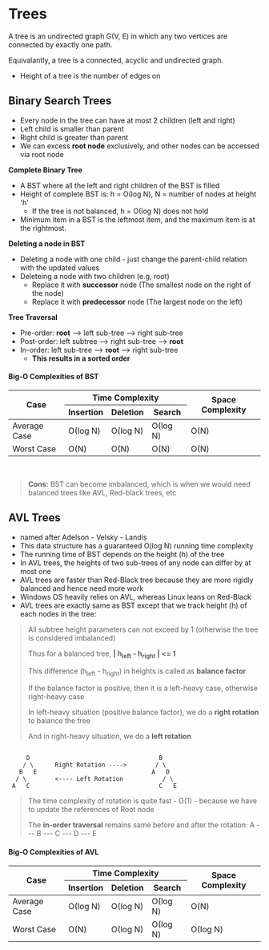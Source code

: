 # Trees

A tree is an undirected graph G(V, E) in which any two vertices are connected by exactly one path.

Equivalantly, a tree is a connected, acyclic and undirected graph.

- Height of a tree is the number of edges on 

## Binary Search Trees

- Every node in the tree can have at most 2 children (left and right)
- Left child is smaller than parent
- Right child is greater than parent
- We can excess **root node** exclusively, and other nodes can be accessed via root node

**Complete Binary Tree**
- A BST where all the left and right children of the BST is filled
- Height of complete BST is: h = &Omicron;(log N), N = number of nodes at height 'h'
  - If the tree is not balanced, h = &Omicron;(log N) does not hold
- Minimum item in a BST is the leftmost item, and the maximum item is at the rightmost.

**Deleting a node in BST**
- Deleting a node with one child - just change the parent-child relation with the updated values
- Deleteing a node with two children (e.g, root)
  - Replace it with **successor** node (The smallest node on the right of the node)
  - Replace it with **predecessor** node (The largest node on the left)

**Tree Traversal**
- Pre-order: **root** --> left sub-tree --> right sub-tree
- Post-order: left subtree --> right sub-tree --> **root**
- In-order: left sub-tree --> **root** --> right sub-tree
  - **This results in a sorted order**

#### Big-O Complexities of BST
<table>
  <thead>
    <tr>
      <th rowspan="2">Case</th>
      <th colspan="3">Time Complexity</th>
      <th rowspan="2">Space Complexity</th>
    </tr>
    <tr>
      <th>Insertion</th>
      <th>Deletion</th>
      <th>Search</th>
    </tr>
  </thead>
  <tbody>
    <tr>
      <td>Average Case</td>
      <td>&Omicron;(log N)</td>
      <td>&Omicron;(log N)</td>
      <td>&Omicron;(log N)</td>
      <td>&Omicron;(N)</td>
    </tr>
    <tr>
      <td>Worst Case</td>
      <td>&Omicron;(N)</td>
      <td>&Omicron;(N)</td>
      <td>&Omicron;(N)</td>
      <td>&Omicron;(N)</td>
    </tr>
  </tbody>
</table>

<br />

> **Cons:** BST can become imbalanced, which is when we would need balanced trees like AVL, Red-black trees, etc

## AVL Trees
- named after Adelson - Velsky - Landis
- This data structure has a guaranteed O(log N) running time complexity
- The running time of BST depends on the height (h) of the tree
- In AVL trees, the heights of two sub-trees of any node can differ by at most one
- AVL trees are faster than Red-Black tree because they are more rigidly balanced and hence need more work	
- Windows OS heavily relies on AVL, whereas Linux leans on Red-Black
- AVL trees are exactly same as BST except that we track height (h) of each nodes in the tree:


> All subtree height parameters can not exceed by 1 (otherwise the tree is considered imbalanced)
>
> Thus for a balanced tree, **| h<sub>left</sub> - h<sub>right</sub> | <= 1**
>
> This difference (h<sub>left</sub> - h<sub>right</sub>) in heights is called as **balance factor**
>
> If the balance factor is positive, then it is a left-heavy case, otherwise right-heavy case
>
> In left-heavy situation (positive balance factor), we do a **right rotation** to balance the tree
>
> And in right-heavy situation, we do a **left rotation**
>

```

     D                                    B
    / \      Right Rotation ---->        / \
   B   E                                A   D
  / \        <---- Left Rotation           / \
 A   C                                    C   E

```

> The time complexity of rotation is quite fast - O(1) - because we have to update the references of Root node
>
> The **in-order traversal** remains same before and after the rotation: A --- B --- C --- D --- E

#### Big-O Complexities of AVL
<table>
  <thead>
    <tr>
      <th rowspan="2">Case</th>
      <th colspan="3">Time Complexity</th>
      <th rowspan="2">Space Complexity</th>
    </tr>
    <tr>
      <th>Insertion</th>
      <th>Deletion</th>
      <th>Search</th>
    </tr>
  </thead>
  <tbody>
    <tr>
      <td>Average Case</td>
      <td>&Omicron;(log N)</td>
      <td>&Omicron;(log N)</td>
      <td>&Omicron;(log N)</td>
      <td>&Omicron;(N)</td>
    </tr>
    <tr>
      <td>Worst Case</td>
      <td>&Omicron;(N)</td>
      <td>&Omicron;(log N)</td>
      <td>&Omicron;(log N)</td>
      <td>&Omicron;(log N)</td>
    </tr>
  </tbody>
</table>

<br />
